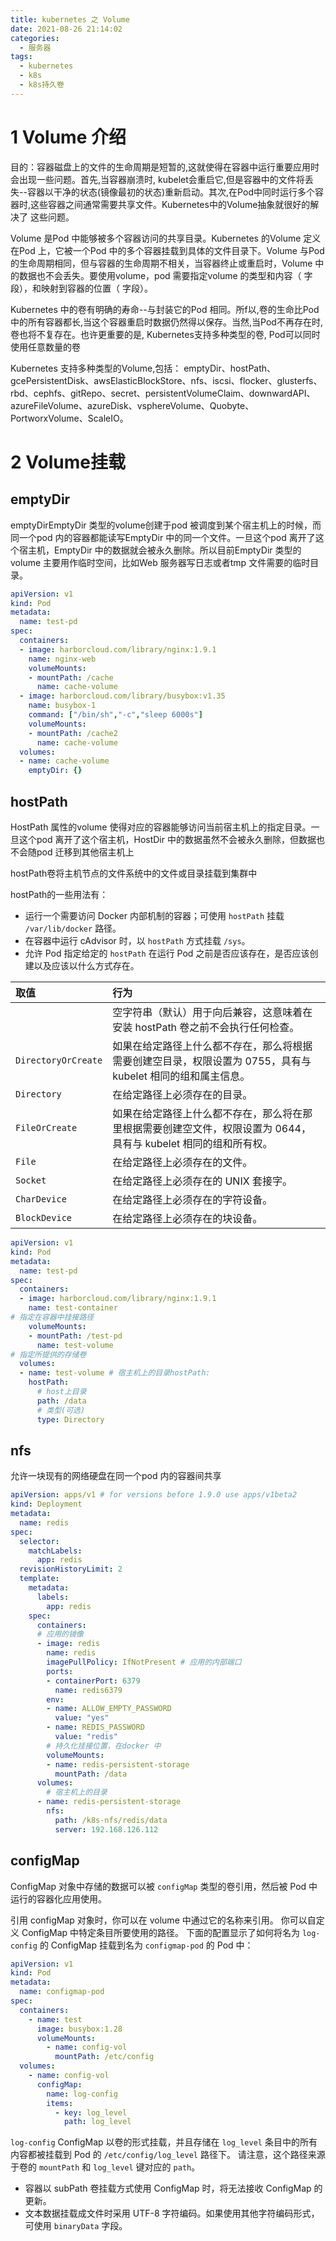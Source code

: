 ```yaml
---
title: kubernetes 之 Volume
date: 2021-08-26 21:14:02
categories:
  - 服务器
tags:
  - kubernetes 
  - k8s
  - k8s持久卷
---
```


# 1 Volume 介绍

目的：容器磁盘上的文件的生命周期是短暂的,这就使得在容器中运行重要应用时会出现一些问题。首先,当容器崩溃时, kubelet会重启它,但是容器中的文件将丢失--容器以干净的状态(镜像最初的状态)重新启动。其次,在Pod中同时运行多个容器时,这些容器之间通常需要共享文件。Kubernetes中的Volume抽象就很好的解决了
这些问题。

Volume 是Pod 中能够被多个容器访问的共享目录。Kubernetes 的Volume 定义在Pod 上，它被一个Pod 中的多个容器挂载到具体的文件目录下。Volume 与Pod 的生命周期相同，但与容器的生命周期不相关，当容器终止或重启时，Volume 中的数据也不会丢失。要使用volume，pod 需要指定volume 的类型和内容（ 字段），和映射到容器的位置（ 字段）。

Kubernetes 中的卷有明确的寿命--与封装它的Pod 相同。所f以,卷的生命比Pod中的所有容器都长,当这个容器重启时数据仍然得以保存。当然,当Pod不再存在时,卷也将不复存在。也许更重要的是, Kubernetes支持多种类型的卷, Pod可以同时使用任意数量的卷

Kubernetes 支持多种类型的Volume,包括：
emptyDir、hostPath、gcePersistentDisk、awsElasticBlockStore、nfs、iscsi、flocker、glusterfs、rbd、cephfs、gitRepo、secret、persistentVolumeClaim、downwardAPI、azureFileVolume、azureDisk、vsphereVolume、Quobyte、PortworxVolume、ScaleIO。

# 2 Volume挂载

## emptyDir

emptyDirEmptyDir 类型的volume创建于pod 被调度到某个宿主机上的时候，而同一个pod 内的容器都能读写EmptyDir 中的同一个文件。一旦这个pod 离开了这个宿主机，EmptyDir 中的数据就会被永久删除。所以目前EmptyDir 类型的volume 主要用作临时空间，比如Web 服务器写日志或者tmp 文件需要的临时目录。

```yaml
apiVersion: v1
kind: Pod
metadata:
  name: test-pd
spec:
  containers:
  - image: harborcloud.com/library/nginx:1.9.1
    name: nginx-web
    volumeMounts:
    - mountPath: /cache
      name: cache-volume
  - image: harborcloud.com/library/busybox:v1.35
    name: busybox-1
    command: ["/bin/sh","-c","sleep 6000s"]
    volumeMounts:
    - mountPath: /cache2
      name: cache-volume
  volumes:
  - name: cache-volume
    emptyDir: {}
```

## hostPath

HostPath 属性的volume 使得对应的容器能够访问当前宿主机上的指定目录。一旦这个pod 离开了这个宿主机，HostDir 中的数据虽然不会被永久删除，但数据也不会随pod 迁移到其他宿主机上

hostPath卷将主机节点的文件系统中的文件或目录挂载到集群中

hostPath的一些用法有：

- 运行一个需要访问 Docker 内部机制的容器；可使用 `hostPath` 挂载 `/var/lib/docker` 路径。
- 在容器中运行 cAdvisor 时，以 `hostPath` 方式挂载 `/sys`。
- 允许 Pod 指定给定的 `hostPath` 在运行 Pod 之前是否应该存在，是否应该创建以及应该以什么方式存在。

| 取值                | 行为                                                         |
| :------------------ | :----------------------------------------------------------- |
|                     | 空字符串（默认）用于向后兼容，这意味着在安装 hostPath 卷之前不会执行任何检查。 |
| `DirectoryOrCreate` | 如果在给定路径上什么都不存在，那么将根据需要创建空目录，权限设置为 0755，具有与 kubelet 相同的组和属主信息。 |
| `Directory`         | 在给定路径上必须存在的目录。                                 |
| `FileOrCreate`      | 如果在给定路径上什么都不存在，那么将在那里根据需要创建空文件，权限设置为 0644，具有与 kubelet 相同的组和所有权。 |
| `File`              | 在给定路径上必须存在的文件。                                 |
| `Socket`            | 在给定路径上必须存在的 UNIX 套接字。                         |
| `CharDevice`        | 在给定路径上必须存在的字符设备。                             |
| `BlockDevice`       | 在给定路径上必须存在的块设备。                               |

```yaml
apiVersion: v1
kind: Pod
metadata:
  name: test-pd
spec:
  containers:
  - image: harborcloud.com/library/nginx:1.9.1
    name: test-container
# 指定在容器中挂接路径
    volumeMounts:
    - mountPath: /test-pd
      name: test-volume
# 指定所提供的存储卷
  volumes:
  - name: test-volume # 宿主机上的目录hostPath:
    hostPath:
      # host上目录
      path: /data
      # 类型(可选)
      type: Directory
```

## nfs

允许一块现有的网络硬盘在同一个pod 内的容器间共享

```yaml
apiVersion: apps/v1 # for versions before 1.9.0 use apps/v1beta2
kind: Deployment
metadata:
  name: redis
spec:
  selector:
    matchLabels:
      app: redis
  revisionHistoryLimit: 2
  template:
    metadata:
      labels:
        app: redis
    spec:
      containers:
      # 应用的镜像
      - image: redis
        name: redis
        imagePullPolicy: IfNotPresent # 应用的内部端口
        ports:
        - containerPort: 6379
          name: redis6379
        env:
        - name: ALLOW_EMPTY_PASSWORD
          value: "yes"
        - name: REDIS_PASSWORD
          value: "redis"
        # 持久化挂接位置，在docker 中
        volumeMounts:
        - name: redis-persistent-storage
          mountPath: /data
      volumes:
        # 宿主机上的目录
      - name: redis-persistent-storage
        nfs:
          path: /k8s-nfs/redis/data
          server: 192.168.126.112
```

## configMap

ConfigMap 对象中存储的数据可以被 `configMap` 类型的卷引用，然后被 Pod 中运行的容器化应用使用。

引用 configMap 对象时，你可以在 volume 中通过它的名称来引用。 你可以自定义 ConfigMap 中特定条目所要使用的路径。 下面的配置显示了如何将名为 `log-config` 的 ConfigMap 挂载到名为 `configmap-pod` 的 Pod 中：

```yaml
apiVersion: v1
kind: Pod
metadata:
  name: configmap-pod
spec:
  containers:
    - name: test
      image: busybox:1.28
      volumeMounts:
        - name: config-vol
          mountPath: /etc/config
  volumes:
    - name: config-vol
      configMap:
        name: log-config
        items:
          - key: log_level
            path: log_level
```

`log-config` ConfigMap 以卷的形式挂载，并且存储在 `log_level` 条目中的所有内容都被挂载到 Pod 的 `/etc/config/log_level` 路径下。 请注意，这个路径来源于卷的 `mountPath` 和 `log_level` 键对应的 `path`。

- 容器以 subPath 卷挂载方式使用 ConfigMap 时，将无法接收 ConfigMap 的更新。
- 文本数据挂载成文件时采用 UTF-8 字符编码。如果使用其他字符编码形式，可使用 `binaryData` 字段。

